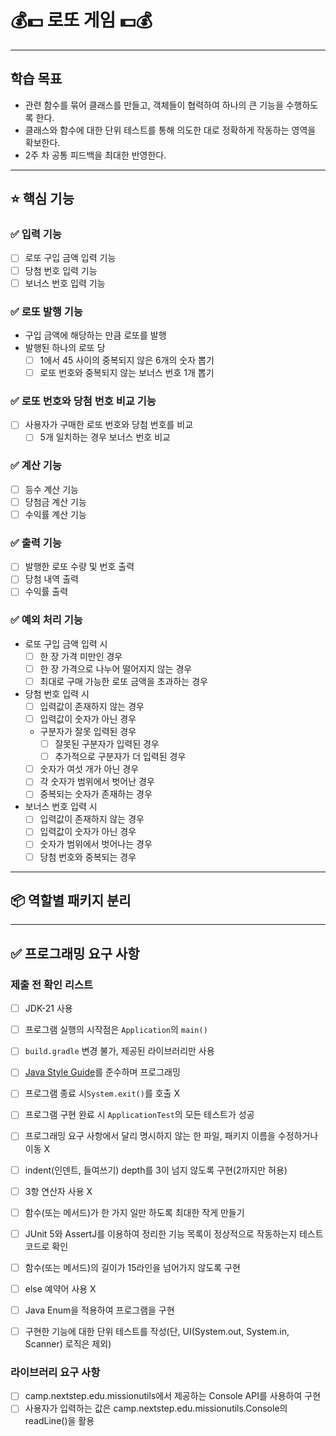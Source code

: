 # 💰💵 로또 게임 💵💰

***
## 학습 목표
- 관련 함수를 묶어 클래스를 만들고, 객체들이 협력하여 하나의 큰 기능을 수행하도록 한다.
- 클래스와 함수에 대한 단위 테스트를 통해 의도한 대로 정확하게 작동하는 영역을 확보한다.
- 2주 차 공통 피드백을 최대한 반영한다.

***

## ⭐️ 핵심 기능

### ✅ 입력 기능
- [ ] 로또 구입 금액 입력 기능
- [ ] 당첨 번호 입력 기능
- [ ] 보너스 번호 입력 기능

### ✅ 로또 발행 기능
- 구입 금액에 해당하는 만큼 로또를 발행
- 발행된 하나의 로또 당
    - [ ] 1에서 45 사이의 중복되지 않은 6개의 숫자 뽑기
    - [ ] 로또 번호와 중복되지 않는 보너스 번호 1개 뽑기

### ✅ 로또 번호와 당첨 번호 비교 기능
- [ ] 사용자가 구매한 로또 번호와 당첨 번호를 비교
    - [ ] 5개 일치하는 경우 보너스 번호 비교

### ✅ 계산 기능
- [ ] 등수 계산 기능
- [ ] 당첨금 계산 기능
- [ ] 수익률 계산 기능

### ✅ 출력 기능
- [ ] 발행한 로또 수량 및 번호 출력
- [ ] 당첨 내역 출력
- [ ] 수익률 출력

### ✅ 예외 처리 기능
- 로또 구입 금액 입력 시
    - [ ] 한 장 가격 미만인 경우
    - [ ] 한 장 가격으로 나누어 떨어지지 않는 경우
    - [ ] 최대로 구매 가능한 로또 금액을 초과하는 경우
  
- 당첨 번호 입력 시
    - [ ] 입력값이 존재하지 않는 경우
    - [ ] 입력값이 숫자가 아닌 경우
    -  구분자가 잘못 입력된 경우
        - [ ] 잘못된 구분자가 입력된 경우
        - [ ] 추가적으로 구분자가 더 입력된 경우
    - [ ] 숫자가 여섯 개가 아닌 경우
    - [ ] 각 숫자가 범위에서 벗어난 경우
    - [ ] 중복되는 숫자가 존재하는 경우

- 보너스 번호 입력 시
    - [ ] 입력값이 존재하지 않는 경우
    - [ ] 입력값이 숫자가 아닌 경우
    - [ ] 숫자가 범위에서 벗어나는 경우
    - [ ] 당첨 번호와 중복되는 경우

***

## 📦 역할별 패키지 분리

***

## ✅ 프로그래밍 요구 사항

### 제출 전 확인 리스트

- [ ] JDK-21 사용
- [ ] 프로그램 실행의 시작점은 `Application`의 `main()`
- [ ] `build.gradle` 변경 불가, 제공된 라이브러리만 사용
- [ ] [Java Style Guide](https://github.com/woowacourse/woowacourse-docs/tree/main/styleguide/java)를 준수하며 프로그래밍
- [ ] 프로그램 종료 시`System.exit()`를 호출 X
- [ ] 프로그램 구현 완료 시 `ApplicationTest`의 모든 테스트가 성공
- [ ] 프로그래밍 요구 사항에서 달리 명시하지 않는 한 파일, 패키지 이름을 수정하거나 이동 X
- [ ] indent(인덴트, 들여쓰기) depth를 3이 넘지 않도록 구현(2까지만 허용)
- [ ] 3항 연산자 사용 X
- [ ] 함수(또는 메서드)가 한 가지 일만 하도록 최대한 작게 만들기
- [ ] JUnit 5와 AssertJ를 이용하여 정리한 기능 목록이 정상적으로 작동하는지 테스트 코드로 확인
- [ ] 함수(또는 메서드)의 길이가 15라인을 넘어가지 않도록 구현
- [ ] else 예약어 사용 X
- [ ] Java Enum을 적용하여 프로그램을 구현
- [ ] 구현한 기능에 대한 단위 테스트를 작성(단, UI(System.out, System.in, Scanner) 로직은 제외)


### 라이브러리 요구 사항

- [ ] camp.nextstep.edu.missionutils에서 제공하는 Console API를 사용하여 구현
- [ ] 사용자가 입력하는 값은 camp.nextstep.edu.missionutils.Console의 readLine()을 활용
